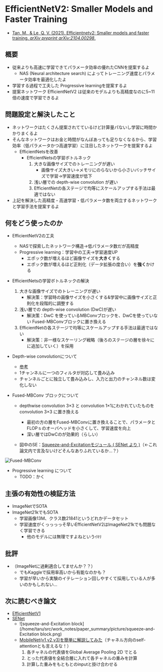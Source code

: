# EfficientNetV2: Smaller Models and Faster Training

- [Tan, M., & Le, Q. V. (2021). Efficientnetv2: Smaller models and faster training. *arXiv preprint arXiv:2104.00298*.](https://arxiv.org/abs/2104.00298)

## 概要

-  従来よりも高速に学習できてパラメータ効率の優れたCNNを提案するよ
   -  NAS (Neural architecture search) によってトレーニング速度とパラメータ効率を最適化したよ
-  学習する過程で工夫した Progressive learningを提案するよ
-  提案ネットワーク EfficientNetV2 は従来のモデルよりも高精度なのに5~11倍の速度で学習できるよ

## 問題設定と解決したこと

- ネットワークはたくさん提案されてているけど計算量パないし学習に時間かかりまくるよ
- そんなネットワークはお金と時間がなんぼあっても足りなくなるから、学習効率（低パラメータかつ高速学習）に注目したネットワークを提案するよ
  - EfficientNetsを改善
    - EfficientNetsの学習ボトルネック
      1. 大きな画像サイズでのトレーニングが遅い
         - 画像サイズ大きい→メモリにのらないから小さいバッチサイズで学習→学習速度が低下
      2. 浅い層での depth-wise convolution が遅い
      3. EfficientNetの各ステージで均等にスケールアップする手法は最適ではない
- 上記を解決した高精度・高速学習・低パラメータ数を両立するネットワークと学習手法を提案するよ

## 何をどう使ったのか

- EfficientNetV2の工夫
  - NASで探索したネットワーク構造→低パラメータ数だが高精度
  - Progressive learning：学習中の工夫→学習速度UP
    - エポック数が増えるほど画像サイズを**大きく**する
    - エポック数が増えるほど正則化（データ拡張の度合い）を**強く**かける
- EfficientNetsの学習ボトルネックの解決
  1. 大きな画像サイズでのトレーニングが遅い
     - 解決策：学習時の画像サイズを小さくする&学習中に画像サイズと正則化を段階的に調整する
  2. 浅い層での depth-wise convolution (DwC)が遅い
     - 解決策：DwC を使っているMBConvブロックを、DwCを使っていない Fused-MBConvブロックに置き換える
  3. EfficientNetの各ステージで均等にスケールアップする手法は最適ではない
     - 解決策：非一様なスケーリング戦略（後ろのステージの層を徐々にに追加していく）を採用
- Depth-wise convolutionについて
  - [参考](https://www.robotech-note.com/entry/2017/12/27/084952)
  - 1チャンネルに一つのフィルタが対応して畳み込み
  - チャンネルごとに独立して畳み込みし、入力と出力のチャンネル数は変化しない

- Fused-MBConv ブロックについて
  - depthwise convolution 3×3 と convolution 1×1にわかれていたものを convolution 3×3 に置き換える
    - 最初の方の層をFused-MBConvに置き換えることで、パラメータとFLOPｓのオーバヘッドを小さくして、学習速度を向上
    - 深い層ではDwCのが効果的（らしい）

  - 図中のSE：[Squeeze-and-Excitationモジュール ( SENet より )](https://openaccess.thecvf.com/content_cvpr_2018/papers/Hu_Squeeze-and-Excitation_Networks_CVPR_2018_paper.pdf)（←これ論文内で言及ないけどそんなありふれているか…？）


![Fused-MBConv](/home/taru/src/work_notes/paper_summary/picture/Fused-MBConv.png)

- Progressive learning について
  - TODO：かく



## 主張の有効性の検証方法

- ImageNetでSOTA
- ImageNet21kでもSOTA
  - 学習画像13M、クラス数21841というどれかデータセット
  - 学習速度がくっっっっそ早いEfficientNetV2はImageNet21kでも問題なく学習できる
    - 他のモデルには無理ですよねというｲｷﾘ


## 批評

- （ImageNetに過剰適合してませんか？？）
  - でもKaggleで採用率高いから有能なのかも？
  - 学習が早いから実験のイテレーション回しやすくて採用している人が多いのかもしれない…


## 次に読むべき論文

- [EfficientNetV1](https://arxiv.org/abs/1905.11946)
- [SENet](https://openaccess.thecvf.com/content_cvpr_2018/papers/Hu_Squeeze-and-Excitation_Networks_CVPR_2018_paper.pdf)
  - ![squeeze-and-Excitation block](/home/taru/src/work_notes/paper_summary/picture/squeeze-and-Excitation block.png)
  - [MobileNet(v1,v2,v3)を簡単に解説してみた](https://qiita.com/omiita/items/77dadd5a7b16a104df83)（チャネル方向のself-attentionとも言えるな！）
    1. 各チャネルの代表値をGlobal Average Pooling 2D でとる
    2. とった代表値を全結合層に入れて各チャネルの重みを計算
    3. 計算した重みをもともとのinputと掛け合わせる
